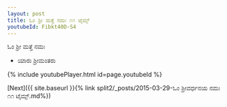 ```yaml
---
layout: post
title: ಓಂ ಶ್ರೀ ಮತ್ತೆ ನಮಃ ೧೧ ಟೈಮ್ಸ್
youtubeId: Fibkt40D-S4
---
```

 
 
 ಓಂ ಶ್ರೀ ಮತ್ತೆ ನಮಃ  
 
 -  ಯಾರು ಶ್ರೀಮಂತರು 
 
  
 
  
 
 
 
 
 
 


{% include youtubePlayer.html id=page.youtubeId %}
 
[Next]({{ site.baseurl }}{% link  split2/_posts/2015-03-29-ಓಂ ಶ್ರೀವರ್ಧನಯ ನಮಃ ೧೧ ಟೈಮ್ಸ್.md%})
 
